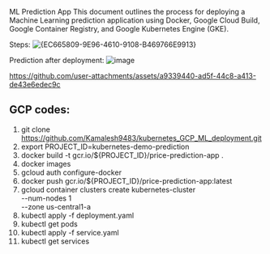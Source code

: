 ML Prediction App
This document outlines the process for deploying a Machine Learning prediction application using Docker, Google Cloud Build, Google Container Registry, and Google Kubernetes Engine (GKE).

Steps:
![{EC665809-9E96-4610-9108-B469766E9913}](https://github.com/user-attachments/assets/3991908a-487b-4801-b9c8-d17f43ec384b)

Prediction after deployment:
![image](https://github.com/user-attachments/assets/1b9b1514-9245-403e-8fcd-735192046cb1)


https://github.com/user-attachments/assets/a9339440-ad5f-44c8-a413-de43e6edec9c


## GCP codes:
1. git clone https://github.com/Kamalesh9483/kubernetes_GCP_ML_deployment.git
2. export PROJECT_ID=kubernetes-demo-prediction
3. docker build -t gcr.io/${PROJECT_ID}/price-prediction-app .
4. docker images
5. gcloud auth configure-docker
6. docker push gcr.io/${PROJECT_ID}/price-prediction-app:latest
7. gcloud container clusters create kubernetes-cluster \
    --num-nodes 1 \
    --zone us-central1-a
8. kubectl apply -f deployment.yaml
9. kubectl get pods
10. kubectl apply -f service.yaml
11. kubectl get services


